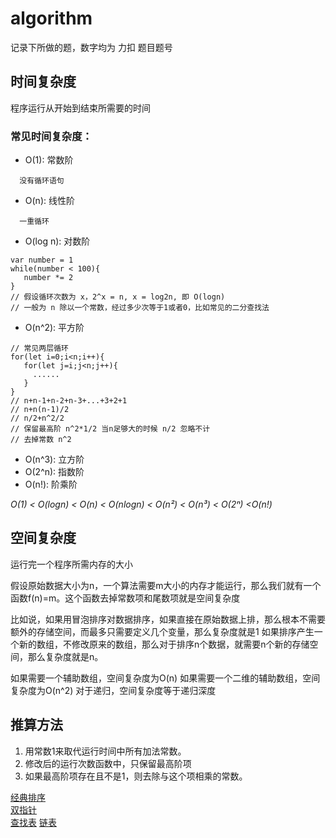 # algorithm
记录下所做的题，数字均为 力扣 题目题号

## 时间复杂度
程序运行从开始到结束所需要的时间

### 常见时间复杂度：
- O(1): 常数阶 
```
  没有循环语句
 ```
- O(n): 线性阶 
```
  一重循环
 ```
 - O(log n): 对数阶
 ```
 var number = 1
while(number < 100){
    number *= 2
}
// 假设循环次数为 x，2^x = n, x = log2n, 即 O(logn)
// 一般为 n 除以一个常数，经过多少次等于1或者0，比如常见的二分查找法
 ```
 - O(n^2): 平方阶
 ```
// 常见两层循环
for(let i=0;i<n;i++){
    for(let j=i;j<n;j++){
      ......
    }
}
// n+n-1+n-2+n-3+...+3+2+1
// n+n(n-1)/2
// n/2+n^2/2 
// 保留最高阶 n^2*1/2 当n足够大的时候 n/2 忽略不计
// 去掉常数 n^2
 ```
 - O(n^3): 立方阶
 - O(2^n): 指数阶
 - O(n!):  阶乘阶 
 
 *O(1) < O(logn) < O(n) < O(nlogn) < O(n²) < O(n³) < O(2ⁿ) <O(n!)*
 
## 空间复杂度
运行完一个程序所需内存的大小

假设原始数据大小为n，一个算法需要m大小的内存才能运行，那么我们就有一个函数f(n)=m。这个函数去掉常数项和尾数项就是空间复杂度

比如说，如果用冒泡排序对数据排序，如果直接在原始数据上排，那么根本不需要额外的存储空间，而最多只需要定义几个变量，那么复杂度就是1
如果排序产生一个新的数组，不修改原来的数组，那么对于排序n个数据，就需要n个新的存储空间，那么复杂度就是n。

如果需要一个辅助数组，空间复杂度为O(n)
如果需要一个二维的辅助数组，空间复杂度为O(n^2)
对于递归，空间复杂度等于递归深度

## 推算方法
1. 用常数1来取代运行时间中所有加法常数。
2. 修改后的运行次数函数中，只保留最高阶项
3. 如果最高阶项存在且不是1，则去除与这个项相乘的常数。

[经典排序](https://github.com/chun1hao/MyBlog/tree/master/algorithm)  
[双指针](https://github.com/chun1hao/algorithm/labels/%E5%8F%8C%E6%8C%87%E9%92%88)  
[查找表](https://github.com/chun1hao/algorithm/labels/%E6%9F%A5%E6%89%BE%E8%A1%A8)
[链表](https://github.com/chun1hao/algorithm/labels/%E9%93%BE%E8%A1%A8)
